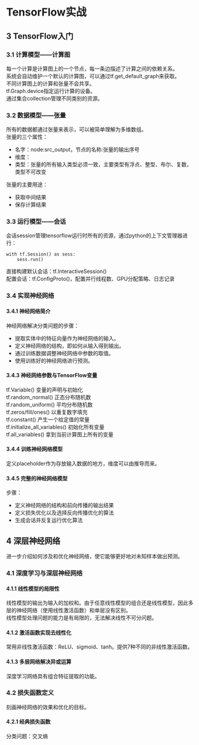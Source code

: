 # TensorFlow实战

## 3 TensorFlow入门

### 3.1 计算模型——计算图
每一个计算是计算图上的一个节点，每一条边描述了计算之间的依赖关系。  
系统会自动维护一个默认的计算图，可以通过tf.get_default_graph来获取。  
不同计算图上的计算和张量不会共享。  
tf.Graph.device指定运行计算的设备。  
通过集合collection管理不同类别的资源。  

### 3.2 数据模型——张量
所有的数据都通过张量来表示，可以被简单理解为多维数组。  
张量的三个属性：  
* 名字：node:src_output，节点的名称:张量的输出序号 
* 维度：
* 类型：张量的所有输入类型必须一致，主要类型有浮点、整型、布尔、复数，类型不可改变  

张量的主要用途：  
* 获取中间结果  
* 保存计算结果  

### 3.3 运行模型——会话
会话session管理tensorflow运行时所有的资源，通过python的上下文管理器进行：  
```
with tf.Session() as sess:
    sess.run()
```
直接构建默认会话：tf.InteractiveSession()  
配置会话：tf.ConfigProto()，配置并行线程数、GPU分配策略、日志记录  

### 3.4 实现神经网络
#### 3.4.1 神经网络简介
神经网络解决分类问题的步骤：  
* 提取实体中的特征向量作为神经网络的输入。
* 定义神经网络的结构，即如何从输入得到输出。  
* 通过训练数据调整神经网络中参数的取值。
* 使用训练好的神经网络进行预测。  

#### 3.4.3 神经网络参数与TensorFlow变量
tf.Variable() 变量的声明与初始化  
tf.random_normal() 正态分布随机数  
tf.random_uniform() 平均分布随机数  
tf.zeros/fill/ones() 以重复数字填充  
tf.constant() 产生一个给定值的常量  
tf.initialize_all_variables() 初始化所有变量  
tf.all_variables() 拿到当前计算图上所有的变量  

#### 3.4.4 训练神经网络模型
定义placeholder作为存放输入数据的地方，维度可以由推导而来。

#### 3.4.5 完整的神经网络模型
步骤：  
* 定义神经网络的结构和前向传播的输出结果  
* 定义损失优化以及选择反向传播优化的算法  
* 生成会话并反复运行优化算法

## 4 深层神经网络
进一步介绍如何涉及和优化神经网络，使它能够更好地对未知样本做出预测。  

### 4.1 深度学习与深层神经网络
#### 4.1.1 线性模型的局限性
线性模型的输出为输入的加权和。由于任意线性模型的组合还是线性模型，因此多层的神经网络（使用线性激活函数）和单层没有区别。  
线性模型处理问题的能力是有局限的，无法解决线性不可分问题。  

#### 4.1.2 激活函数实现去线性化
常用非线性激活函数：ReLU、sigmoid、tanh。提供7种不同的非线性激活函数。

#### 4.1.3 多层网络解决异或运算
深度学习网络具有组合特征提取的功能。  

### 4.2 损失函数定义
刻画神经网络的效果和优化的目标。  
#### 4.2.1 经典损失函数
分类问题：交叉熵
